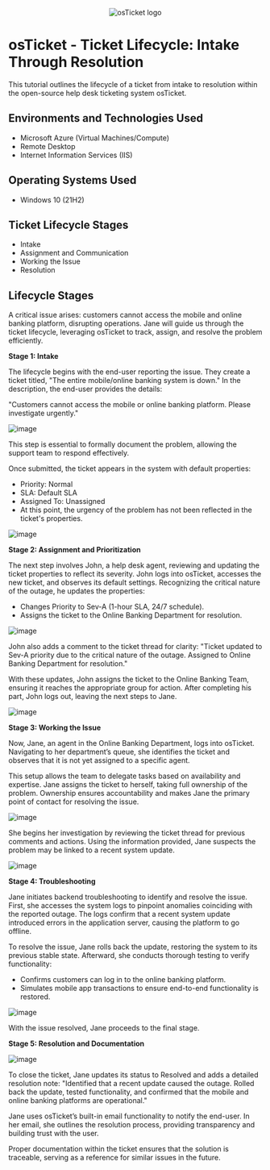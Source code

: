 <p align="center">
<img src="https://i.imgur.com/Clzj7Xs.png" alt="osTicket logo"/>
</p>

<h1>osTicket - Ticket Lifecycle: Intake Through Resolution</h1>
This tutorial outlines the lifecycle of a ticket from intake to resolution within the open-source help desk ticketing system osTicket.<br />

<h2>Environments and Technologies Used</h2>

- Microsoft Azure (Virtual Machines/Compute)
- Remote Desktop
- Internet Information Services (IIS)

<h2>Operating Systems Used </h2>

- Windows 10</b> (21H2)

<h2>Ticket Lifecycle Stages</h2>

- Intake
- Assignment and Communication
- Working the Issue
- Resolution

<h2>Lifecycle Stages</h2>

<p>
A critical issue arises: customers cannot access the mobile and online banking platform, disrupting operations. Jane will guide us through the ticket lifecycle, leveraging osTicket to track, assign, and resolve the problem efficiently.
</p>
<b><p> Stage 1: Intake </p></b>

<p>
The lifecycle begins with the end-user reporting the issue. They create a ticket titled, "The entire mobile/online banking system is down." In the description, the end-user provides the details: 
</p>
<p>"Customers cannot access the mobile or online banking platform. Please investigate urgently."</p>

![image](https://github.com/user-attachments/assets/51db1a64-51a8-4076-9b97-0c2fd183b509)

<p>
This step is essential to formally document the problem, allowing the support team to respond effectively.

Once submitted, the ticket appears in the system with default properties:

- Priority: Normal
- SLA: Default SLA
- Assigned To: Unassigned
- At this point, the urgency of the problem has not been reflected in the ticket's properties.
</p>

![image](https://github.com/user-attachments/assets/b436f611-4116-4ad3-9be7-1c3d7b4368b2)

<b><p>Stage 2: Assignment and Prioritization</p></b>

The next step involves John, a help desk agent, reviewing and updating the ticket properties to reflect its severity. John logs into osTicket, accesses the new ticket, and observes its default settings. Recognizing the critical nature of the outage, he updates the properties:

- Changes Priority to Sev-A (1-hour SLA, 24/7 schedule).
- Assigns the ticket to the Online Banking Department for resolution.

![image](https://github.com/user-attachments/assets/32851a94-993a-4416-9c97-154cc3207aa9)

John also adds a comment to the ticket thread for clarity:
"Ticket updated to Sev-A priority due to the critical nature of the outage. Assigned to Online Banking Department for resolution."

With these updates, John assigns the ticket to the Online Banking Team, ensuring it reaches the appropriate group for action. After completing his part, John logs out, leaving the next steps to Jane.

![image](https://github.com/user-attachments/assets/bf87ace5-4da2-494b-b5cb-4b7894125939)

<p><b>Stage 3: Working the Issue</p></b>
  
Now, Jane, an agent in the Online Banking Department, logs into osTicket. Navigating to her department’s queue, she identifies the ticket and observes that it is not yet assigned to a specific agent.

This setup allows the team to delegate tasks based on availability and expertise. Jane assigns the ticket to herself, taking full ownership of the problem. Ownership ensures accountability and makes Jane the primary point of contact for resolving the issue.

![image](https://github.com/user-attachments/assets/d586abbf-b917-4470-94bf-30c751ad7a10)

She begins her investigation by reviewing the ticket thread for previous comments and actions. Using the information provided, Jane suspects the problem may be linked to a recent system update.

![image](https://github.com/user-attachments/assets/3da1493e-68c3-44f4-b3e3-f585fd082715)

<b><p>Stage 4: Troubleshooting</p></b>

Jane initiates backend troubleshooting to identify and resolve the issue. First, she accesses the system logs to pinpoint anomalies coinciding with the reported outage. The logs confirm that a recent system update introduced errors in the application server, causing the platform to go offline.

To resolve the issue, Jane rolls back the update, restoring the system to its previous stable state. Afterward, she conducts thorough testing to verify functionality:

- Confirms customers can log in to the online banking platform.
- Simulates mobile app transactions to ensure end-to-end functionality is restored.

![image](https://github.com/user-attachments/assets/6a2bc764-c7c7-43cb-b779-947b131ce2f6)

With the issue resolved, Jane proceeds to the final stage.

<b><p>Stage 5: Resolution and Documentation</b></p>

![image](https://github.com/user-attachments/assets/3b481473-45f2-4cdd-a6c1-698e04f728fc)

To close the ticket, Jane updates its status to Resolved and adds a detailed resolution note:
"Identified that a recent update caused the outage. Rolled back the update, tested functionality, and confirmed that the mobile and online banking platforms are operational."

Jane uses osTicket’s built-in email functionality to notify the end-user. In her email, she outlines the resolution process, providing transparency and building trust with the user.

Proper documentation within the ticket ensures that the solution is traceable, serving as a reference for similar issues in the future.








